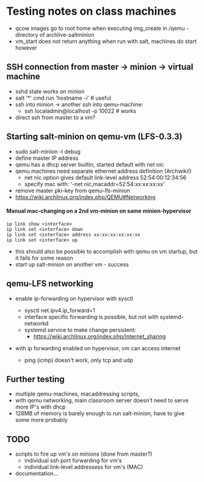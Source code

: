 # Testing notes on class machines

- qcow images go to root home when executing img_create in /qemu -directory of archlive-saltminion
- vm_start does not return anything when run with salt, machines do start however

## SSH connection from master -> minion -> virtual machine

- sshd state works on minion
- salt '*' cmd.run 'hostname -i' # useful
- ssh into minion -> another ssh into qemu-machine:
  - ssh localadmin@localhost -p 10022 # works
- direct ssh from master to a vm?

## Starting salt-minion on qemu-vm (LFS-0.3.3)

- sudo salt-minion -l debug
- define master IP address
- qemu has a dhcp server builtin, started default with net nic
- qemu machines need separate ethernet address definition (Archwiki!)
  - net nic option gives default link-level address 52:54:00:12:34:56
  - specify mac with: '-net nic,macaddr=52:54:xx:xx:xx:xx'
- remove master pki-key from qemu-lfs-minion
- https://wiki.archlinux.org/index.php/QEMU#Networking

#### Manual mac-changing on a 2nd vm-minion on same minion-hypervisor

```
ip link show <interface>
ip link set <interface> down
ip link set <interface> address xx:xx:xx:xx:xx:xx
ip link set <interface> up
```
- this should also be possible to accomplish with qemu on vm startup, but it fails for some reason
- start up salt-minion on another vm - success

## qemu-LFS networking

- enable ip-forwarding on hypervisor with sysctl
  - sysctl net.ipv4.ip_forward=1
  - interface specific forwarding is possible, but not with systemd-networkd
  - systemd service to make change persistent:
    - https://wiki.archlinux.org/index.php/Internet_sharing

- with ip forwarding enabled on hypervisor, vm can access internet
  - ping (icmp) doesn't work, only tcp and udp

## Further testing

- multiple qemu-machines, macaddressing scripts,
- with qemu networking, main classroom server doesn't need to serve more IP's with dhcp
- 128MB of memory is barely enough to run salt-minion, have to give some more probably

## TODO

- scripts to fire up vm's on minions (done from master?)
  - individual ssh port forwarding for vm's
  - individual link-level addressess for vm's (MAC)
- documentation...


